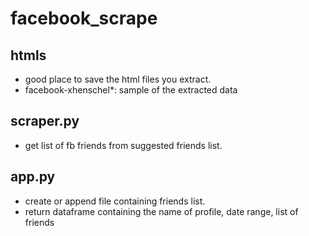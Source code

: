 # facebook_scrape

## htmls
- good place to save the html files you extract. 
- facebook-xhenschel*: sample of the extracted data 

## scraper.py 
- get list of fb friends from suggested friends list. 

## app.py
- create or append file containing friends list.
- return dataframe containing the name of profile, date range, list of friends